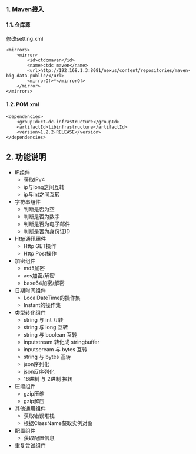 ### 1. Maven接入
#### 1.1. 仓库源
修改setting.xml
```
<mirrors>
    <mirror>
        <id>ctdcmaven</id>
        <name>ctdc maven</name>
        <url>http://192.168.1.3:8081/nexus/content/repositories/maven-big-data-public/</url>
        <mirrorOf>*</mirrorOf>
    </mirror>
</mirrors>
```

#### 1.2. POM.xml
```
<dependencies>
    <groupId>ct.dc.infrastructure</groupId>
    <artifactId>libinfrastructure</artifactId>
    <version>1.2.2-RELEASE</version>
</dependencies>
```


## 2. 功能说明
+ IP组件
    + 获取IPv4
    + ip与long之间互转
    + ip与int之间互转
+ 字符串组件
    + 判断是否为空
    + 判断是否为数字
    + 判断是否为电子邮件
    + 判断是否为身份证ID
+ Http通讯组件
    + Http GET操作
    + Http Post操作
+ 加密组件
    + md5加密
    + aes加密/解密
    + base64加密/解密
+ 日期时间组件
    + LocalDateTime的操作集
    + Instant的操作集
+ 类型转化组件
    + string 与 int 互转
    + string 与 long 互转
    + string 与 boolean 互转
    + inputstream 转化成 stringbuffer
    + inputseream 与 bytes 互转
    + string 与 bytes 互转
    + json序列化
    + json反序列化
    + 16进制 与 2进制 换转
+ 压缩组件
    + gzip压缩
    + gzip解压
+ 其他通用组件
    + 获取错误堆栈
    + 根据ClassName获取实例对象
+ 配置组件
    + 获取配置信息
+ 重复尝试组件
